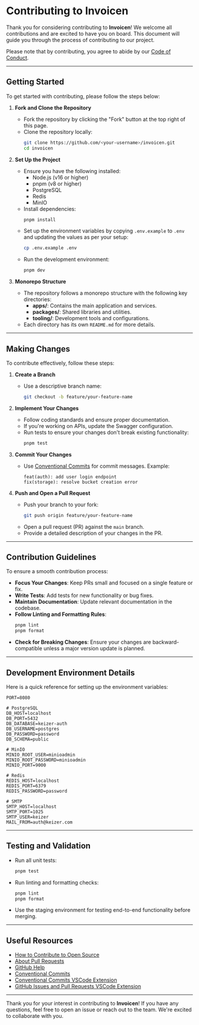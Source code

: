 # Contributing to Invoicen

Thank you for considering contributing to **Invoicen**! We welcome all contributions and are excited to have you on board. This document will guide you through the process of contributing to our project.

Please note that by contributing, you agree to abide by our [Code of Conduct](./CODE_OF_CONDUCT.md).

---

## Getting Started

To get started with contributing, please follow the steps below:

1. **Fork and Clone the Repository**

   - Fork the repository by clicking the "Fork" button at the top right of this page.
   - Clone the repository locally:
     ```bash
     git clone https://github.com/<your-username>/invoicen.git
     cd invoicen
     ```

2. **Set Up the Project**

   - Ensure you have the following installed:
     - Node.js (v16 or higher)
     - pnpm (v8 or higher)
     - PostgreSQL
     - Redis
     - MinIO
   - Install dependencies:
     ```bash
     pnpm install
     ```
   - Set up the environment variables by copying `.env.example` to `.env` and updating the values as per your setup:
     ```bash
     cp .env.example .env
     ```
   - Run the development environment:
     ```bash
     pnpm dev
     ```

3. **Monorepo Structure**
   - The repository follows a monorepo structure with the following key directories:
     - **apps/**: Contains the main application and services.
     - **packages/**: Shared libraries and utilities.
     - **tooling/**: Development tools and configurations.
   - Each directory has its own `README.md` for more details.

---

## Making Changes

To contribute effectively, follow these steps:

1. **Create a Branch**

   - Use a descriptive branch name:
     ```bash
     git checkout -b feature/your-feature-name
     ```

2. **Implement Your Changes**

   - Follow coding standards and ensure proper documentation.
   - If you're working on APIs, update the Swagger configuration.
   - Run tests to ensure your changes don't break existing functionality:
     ```bash
     pnpm test
     ```

3. **Commit Your Changes**

   - Use [Conventional Commits](https://www.conventionalcommits.org/en/v1.0.0/) for commit messages. Example:
     ```
     feat(auth): add user login endpoint
     fix(storage): resolve bucket creation error
     ```

4. **Push and Open a Pull Request**
   - Push your branch to your fork:
     ```bash
     git push origin feature/your-feature-name
     ```
   - Open a pull request (PR) against the `main` branch.
   - Provide a detailed description of your changes in the PR.

---

## Contribution Guidelines

To ensure a smooth contribution process:

- **Focus Your Changes**: Keep PRs small and focused on a single feature or fix.
- **Write Tests**: Add tests for new functionality or bug fixes.
- **Maintain Documentation**: Update relevant documentation in the codebase.
- **Follow Linting and Formatting Rules**:
  ```bash
  pnpm lint
  pnpm format
  ```
- **Check for Breaking Changes**: Ensure your changes are backward-compatible unless a major version update is planned.

---

## Development Environment Details

Here is a quick reference for setting up the environment variables:

```plaintext
PORT=8080

# PostgreSQL
DB_HOST=localhost
DB_PORT=5432
DB_DATABASE=keizer-auth
DB_USERNAME=postgres
DB_PASSWORD=password
DB_SCHEMA=public

# MinIO
MINIO_ROOT_USER=minioadmin
MINIO_ROOT_PASSWORD=minioadmin
MINIO_PORT=9000

# Redis
REDIS_HOST=localhost
REDIS_PORT=6379
REDIS_PASSWORD=password

# SMTP
SMTP_HOST=localhost
SMTP_PORT=1025
SMTP_USER=keizer
MAIL_FROM=auth@keizer.com
```

---

## Testing and Validation

- Run all unit tests:
  ```bash
  pnpm test
  ```
- Run linting and formatting checks:
  ```bash
  pnpm lint
  pnpm format
  ```
- Use the staging environment for testing end-to-end functionality before merging.

---

## Useful Resources

- [How to Contribute to Open Source](https://opensource.guide/how-to-contribute/)
- [About Pull Requests](https://help.github.com/articles/about-pull-requests/)
- [GitHub Help](https://help.github.com)
- [Conventional Commits](https://www.conventionalcommits.org/en/v1.0.0/)
- [Conventional Commits VSCode Extension](https://marketplace.visualstudio.com/items?itemName=vivaxy.vscode-conventional-commits)
- [GitHub Issues and Pull Requests VSCode Extension](https://marketplace.visualstudio.com/items?itemName=GitHub.vscode-pull-request-github)

---

Thank you for your interest in contributing to **Invoicen**! If you have any questions, feel free to open an issue or reach out to the team. We're excited to collaborate with you.
